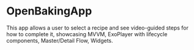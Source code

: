 # OpenBakingApp
This app allows a user to select a recipe and see video-guided steps for how to complete it, showcasing MVVM, ExoPlayer with lifecycle components, Master/Detail Flow, Widgets.
